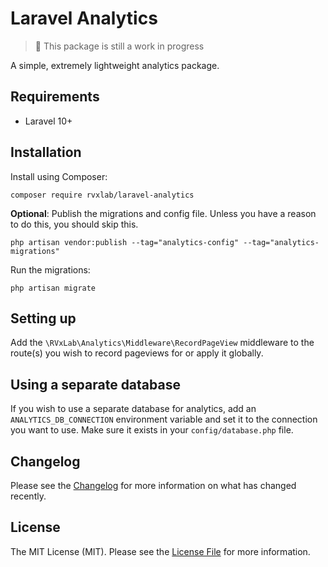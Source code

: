 # Laravel Analytics

> 🚧 This package is still a work in progress

A simple, extremely lightweight analytics package.

## Requirements

- Laravel 10+

## Installation

Install using Composer:

```shell
composer require rvxlab/laravel-analytics
```

**Optional**: Publish the migrations and config file. Unless you have a reason to do this, you should skip this.

```shell
php artisan vendor:publish --tag="analytics-config" --tag="analytics-migrations"
```
Run the migrations:

```shell
php artisan migrate
```

## Setting up

Add the `\RVxLab\Analytics\Middleware\RecordPageView` middleware to the route(s) you wish to record pageviews for or apply it globally.

## Using a separate database

If you wish to use a separate database for analytics, add an `ANALYTICS_DB_CONNECTION` environment variable and set it to the connection you want to use. Make sure it exists in your `config/database.php` file.


## Changelog

Please see the [Changelog](./CHANGELOG.md) for more information on what has changed recently.

## License

The MIT License (MIT). Please see the [License File](./LICENSE.md) for more information.

